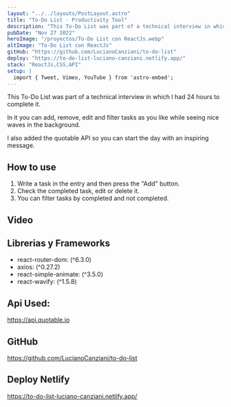 ```yaml
---
layout: "../../layouts/PostLayout.astro"
title: "To-Do List - Productivity Tool"
description: "This To-Do List was part of a technical interview in which I had 24 hours to complete it. In it you can add, remove, edit and filter tasks as you like while seeing nice waves in the background."
pubDate: "Nov 27 2022"
heroImage: "/proyectos/To-Do List con ReactJs.webp"
altImage: "To-Do List con ReactJs"
gitHub: "https://github.com/LucianoCanziani/to-do-list"
deploy: "https://to-do-list-luciano-canziani.netlify.app/"
stack: "ReactJs,CSS,API"
setup: |
  import { Tweet, Vimeo, YouTube } from 'astro-embed';
---
```


This To-Do List was part of a technical interview in which I had 24 hours to complete it.

In it you can add, remove, edit and filter tasks as you like while seeing nice waves in the background.

I also added the quotable API so you can start the day with an inspiring message.

## How to use

1. Write a task in the entry and then press the "Add" button.
2. Check the completed task, edit or delete it.
3. You can filter tasks by completed and not completed.

## Video

<YouTube id="https://www.youtube.com/watch?v=4uzqIcIegS4&ab_channel=LucianoCanziani" />

## Librerias y Frameworks

- react-router-dom: (^6.3.0)
- axios: (^0.27.2)
- react-simple-animate: (^3.5.0)
- react-wavify: (^1.5.8)

## Api Used:

https://api.quotable.io

## GitHub

https://github.com/LucianoCanziani/to-do-list

## Deploy Netlify

https://to-do-list-luciano-canziani.netlify.app/
